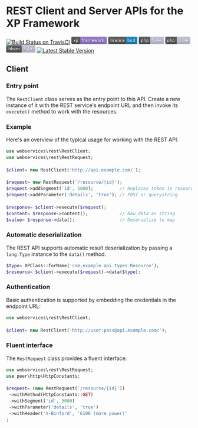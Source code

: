 REST Client and Server APIs for the XP Framework
========================================================================

[![Build Status on TravisCI](https://secure.travis-ci.org/xp-framework/rest.svg)](http://travis-ci.org/xp-framework/rest)
[![XP Framework Module](https://raw.githubusercontent.com/xp-framework/web/master/static/xp-framework-badge.png)](https://github.com/xp-framework/core)
[![BSD Licence](https://raw.githubusercontent.com/xp-framework/web/master/static/licence-bsd.png)](https://github.com/xp-framework/core/blob/master/LICENCE.md)
[![Required PHP 5.4+](https://raw.githubusercontent.com/xp-framework/web/master/static/php-5_4plus.png)](http://php.net/)
[![Supports PHP 7.0+](https://raw.githubusercontent.com/xp-framework/web/master/static/php-7_0plus.png)](http://php.net/)
[![Required HHVM 3.4+](https://raw.githubusercontent.com/xp-framework/web/master/static/hhvm-3_4plus.png)](http://hhvm.com/)
[![Latest Stable Version](https://poser.pugx.org/xp-framework/rest/version.png)](https://packagist.org/packages/xp-framework/rest)

Client
------

### Entry point

The `RestClient` class serves as the entry point to this API.
Create a new instance of it with the REST service's endpoint URL and
then invoke its `execute()` method to work with the resources.

### Example

Here's an overview of the typical usage for working with the REST API.

```php
use webservices\rest\RestClient;
use webservices\rest\RestRequest;

$client= new RestClient('http://api.example.com/');

$request= new RestRequest('/resource/{id}');
$request->addSegment('id', 5000);          // Replaces token in resource
$request->addParameter('details', 'true'); // POST or querystring

$response= $client->execute($request);
$content= $response->content();            // Raw data as string
$value= $response->data();                 // Deserialize to map
```

### Automatic deserialization

The REST API supports automatic result deserialization by passing
a `lang.Type` instance to the `data()` method.

```php
$type= XPClass::forName('com.example.api.types.Resource');
$resource= $client->execute($request)->data($type);
```

### Authentication

Basic authentication is supported by embedding the credentials in the
endpoint URL:

```php
use webservices\rest\RestClient;

$client= new RestClient('http://user:pass@api.example.com/');
```

### Fluent interface

The `RestRequest` class provides a fluent interface:

```php
use webservices\rest\RestRequest;
use peer\http\HttpConstants;

$request= (new RestRequest('/resource/{id}'))
 ->withMethod(HttpConstants::GET)
 ->withSegment('id', 5000)
 ->withParameter('details', 'true')
 ->withHeader('X-Binford', '6100 (more power)'
;
```
